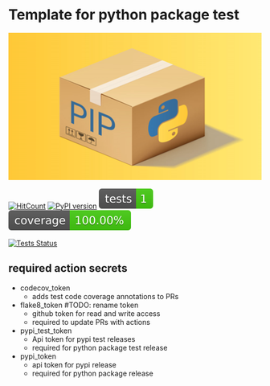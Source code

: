 # Template for python package test

![banner](docs/images/668F6A24-209D-4B91-AFF7-D9F77DD37707.png)

[![HitCount](https://hits.dwyl.com/BMeyn/temp_python_package.svg?style=flat-square)](http://hits.dwyl.com/BMeyn/temp_python_package)
[![PyPI version](https://badge.fury.io/py/BMeyn.svg)](https://badge.fury.io/py)
[![Tests Status](https://github.com/BMeyn/temp_python_pkg/blob/main/docs/badget/tests-badget.svg?dummy=8484744)](https://github.com/BMeyn/temp_python_pkg)
[![Coverage Status](https://github.com/BMeyn/temp_python_pkg/blob/main/docs/badget/coverage-badget.svg?dummy=8484744)](https://github.com/BMeyn/temp_python_pkg)


[![Tests Status](https://smarie.github.io/python-genbadge/reports/junit/junit-badge.svg?dummy=8484744)](https://smarie.github.io/python-genbadge/reports/junit/report.html) 

## required action secrets
- codecov_token
  - adds test code coverage annotations to PRs
- flake8_token #TODO: rename token
  - github token for read and write access 
  - required to update PRs with actions
- pypi_test_token
  - Api token for pypi test releases
  - required for python package test release
- pypi_token
  - api token for pypi release
  - required for python package release
